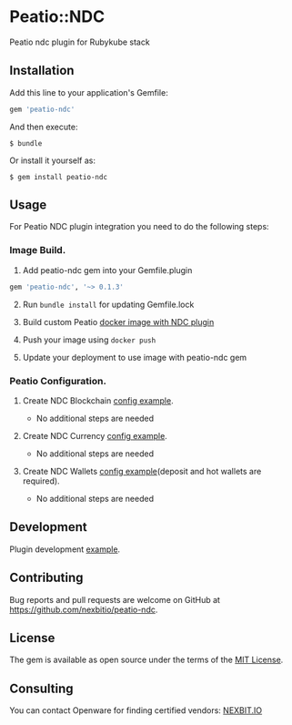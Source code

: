 # Peatio::NDC

Peatio ndc plugin for Rubykube stack

## Installation

Add this line to your application's Gemfile:

```ruby
gem 'peatio-ndc'
```

And then execute:

    $ bundle

Or install it yourself as:

    $ gem install peatio-ndc

## Usage

For Peatio NDC plugin integration you need to do the following steps:

### Image Build.

1. Add peatio-ndc gem into your Gemfile.plugin
```ruby
gem 'peatio-ndc', '~> 0.1.3'
```

2. Run `bundle install` for updating Gemfile.lock

3. Build custom Peatio [docker image with NDC plugin](https://github.com/nexbitio/peatio/blob/master/docs/plugins.md#build)

4. Push your image using `docker push`

5. Update your deployment to use image with peatio-ndc gem

### Peatio Configuration.

1. Create NDC Blockchain [config example](../config/blockchains.yml).
    * No additional steps are needed

2. Create NDC Currency [config example](../config/currencies.yml).
    * No additional steps are needed

3. Create NDC Wallets [config example](../config/wallets.yml)(deposit and hot wallets are required).
    * No additional steps are needed


## Development

Plugin development [example](https://github.com/nexbitio/peatio/blob/master/docs/coins/development.md).

## Contributing

Bug reports and pull requests are welcome on GitHub at https://github.com/nexbitio/peatio-ndc.

## License

The gem is available as open source under the terms of the [MIT License](https://opensource.org/licenses/MIT).

## Consulting

You can contact Openware for finding certified vendors:
[NEXBIT.IO](https://www.nexbit.io)
